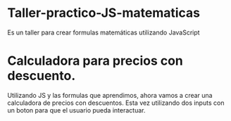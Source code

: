 # Taller-practico-JS-matematicas
Es un taller para crear formulas matemáticas utilizando JavaScript

# Calculadora para precios con descuento.
Utilizando JS y las formulas que aprendimos, ahora vamos a crear una calculadora de precios con descuentos.
Esta vez utilizando dos inputs con un boton para que el usuario pueda interactuar.